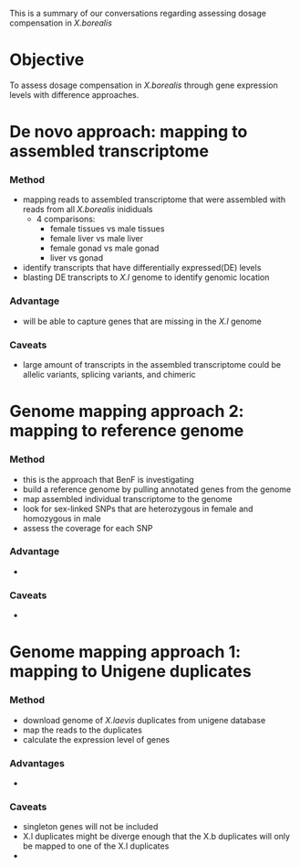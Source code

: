 This is a summary of our conversations regarding assessing dosage compensation in *X.borealis* 

# Objective
To assess dosage compensation in *X.borealis* through gene expression levels with difference approaches. 

# De novo approach: mapping to assembled transcriptome
### Method
- mapping reads to assembled transcriptome that were assembled with reads from all *X.borealis* inididuals
  - 4 comparisons:
    - female tissues vs male tissues
    - female liver vs male liver
    - female gonad vs male gonad
    - liver vs gonad
- identify transcripts that have differentially expressed(DE) levels
- blasting DE transcripts to *X.l* genome to identify genomic location 
### Advantage
- will be able to capture genes that are missing in the *X.l* genome
### Caveats
- large amount of transcripts in the assembled transcriptome could be allelic variants, splicing variants, and chimeric 

# Genome mapping approach 2: mapping to reference genome
### Method
- this is the approach that BenF is investigating
- build a reference genome by pulling annotated genes from the genome
- map assembled individual transcriptome to the genome
- look for sex-linked SNPs that are heterozygous in female and homozygous in male
- assess the coverage for each SNP 
### Advantage
- 
### Caveats
- 

# Genome mapping approach 1: mapping to Unigene duplicates
### Method
- download genome of *X.laevis* duplicates from unigene database
- map the reads to the duplicates
- calculate the expression level of genes
### Advantages
-
### Caveats
- singleton genes will not be included
- X.l duplicates might be diverge enough that the X.b duplicates will only be mapped to one of the X.l duplicates
- 

